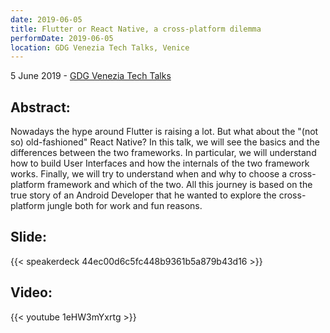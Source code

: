 ```yaml
---
date: 2019-06-05
title: Flutter or React Native, a cross-platform dilemma 
performDate: 2019-06-05
location: GDG Venezia Tech Talks, Venice
---
```


5 June 2019 - [GDG Venezia Tech Talks](https://www.meetup.com/GDG-Venezia/events/261588674/)

## Abstract:
Nowadays the hype around Flutter is raising a lot. But what about the "(not so) old-fashioned" React Native?
In this talk, we will see the basics and the differences between the two frameworks. In particular, we will understand how to build User Interfaces and how the internals of the two framework works. Finally, we will try to understand when and why to choose a cross-platform framework and which of the two.
All this journey is based on the true story of an Android Developer that he wanted to explore the cross-platform jungle both for work and fun reasons.

## Slide:

{{< speakerdeck 44ec00d6c5fc448b9361b5a879b43d16 >}}

## Video: 
{{< youtube 1eHW3mYxrtg >}}
